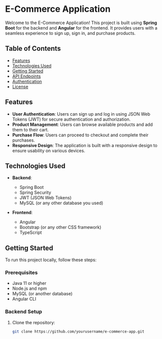 # E-Commerce Application

Welcome to the E-Commerce Application! This project is built using **Spring Boot** for the backend and **Angular** for the frontend. It provides users with a seamless experience to sign up, sign in, and purchase products.

## Table of Contents

- [Features](#features)
- [Technologies Used](#technologies-used)
- [Getting Started](#getting-started)
- [API Endpoints](#api-endpoints)
- [Authentication](#authentication)
- [License](#license)

## Features

- **User Authentication**: Users can sign up and log in using JSON Web Tokens (JWT) for secure authentication and authorization.
- **Product Management**: Users can browse available products and add them to their cart.
- **Purchase Flow**: Users can proceed to checkout and complete their purchases.
- **Responsive Design**: The application is built with a responsive design to ensure usability on various devices.

## Technologies Used

- **Backend**: 
  - Spring Boot
  - Spring Security
  - JWT (JSON Web Tokens)
  - MySQL (or any other database you used)

- **Frontend**: 
  - Angular
  - Bootstrap (or any other CSS framework)
  - TypeScript

## Getting Started

To run this project locally, follow these steps:

### Prerequisites

- Java 11 or higher
- Node.js and npm
- MySQL (or another database)
- Angular CLI

### Backend Setup

1. Clone the repository:
   ```bash
   git clone https://github.com/yourusername/e-commerce-app.git
